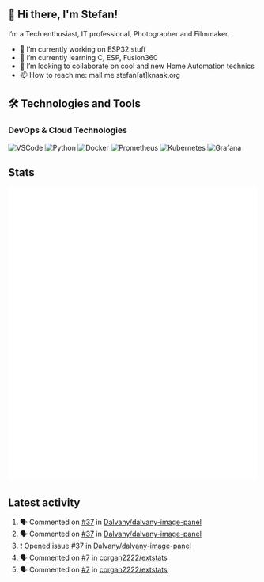 ## 👋 Hi there, I'm Stefan!
I’m a Tech enthusiast, IT professional, Photographer and Filmmaker.

- 🔭 I’m currently working on ESP32 stuff
- 🌱 I’m currently learning C, ESP, Fusion360
- 👯 I’m looking to collaborate on cool and new Home Automation technics
- 📫 How to reach me: mail me stefan[at]knaak.org

## 🛠️ Technologies and Tools
### DevOps & Cloud Technologies
<p>
  <img alt="VSCode" src="https://img.shields.io/badge/-VSCode-007ACC?style=flat&logo=visual-studio-code&logoColor=white" /> 
  <img alt="Python" src="https://img.shields.io/badge/-Python-3776AB?style=flat&logo=python&logoColor=white" /> 
  <img alt="Docker" src="https://img.shields.io/badge/-Docker-2496ED?style=flat&logo=docker&logoColor=white" />   
  <img alt="Prometheus" src="https://img.shields.io/badge/-Prometheus-E6522C?style=flat&logo=prometheus&logoColor=white" />
  <img alt="Kubernetes" src="https://img.shields.io/badge/-Kubernetes-326CE5?style=flat&logo=kubernetes&logoColor=white" />
  <img alt="Grafana" src="https://img.shields.io/badge/-Grafana-F46800?style=flat&logo=grafana&logoColor=white" />
</p>

## Stats

![](https://github.com/corgan2222/github-stats/blob/master/generated/overview.svg) ![](https://github.com/corgan2222/github-stats/blob/master/generated/languages.svg)


## Latest activity

<!--START_SECTION:activity-->
1. 🗣 Commented on [#37](https://github.com/Dalvany/dalvany-image-panel/issues/37) in [Dalvany/dalvany-image-panel](https://github.com/Dalvany/dalvany-image-panel)
2. 🗣 Commented on [#37](https://github.com/Dalvany/dalvany-image-panel/issues/37) in [Dalvany/dalvany-image-panel](https://github.com/Dalvany/dalvany-image-panel)
3. ❗️ Opened issue [#37](https://github.com/Dalvany/dalvany-image-panel/issues/37) in [Dalvany/dalvany-image-panel](https://github.com/Dalvany/dalvany-image-panel)
4. 🗣 Commented on [#7](https://github.com/corgan2222/extstats/issues/7) in [corgan2222/extstats](https://github.com/corgan2222/extstats)
5. 🗣 Commented on [#7](https://github.com/corgan2222/extstats/issues/7) in [corgan2222/extstats](https://github.com/corgan2222/extstats)
<!--END_SECTION:activity-->

<!--

